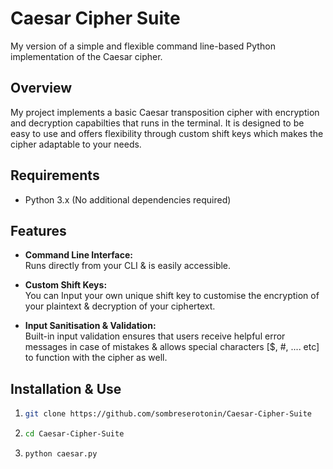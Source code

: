 # Caesar Cipher Suite

My version of a simple and flexible command line-based Python implementation of the Caesar cipher.

## Overview

My project implements a basic Caesar transposition cipher with encryption and decryption capabilties that runs in the terminal. 
It is designed to be easy to use and offers flexibility through custom shift keys which makes the cipher adaptable to your needs. 

## Requirements
- Python 3.x (No additional dependencies required)


## Features

- **Command Line Interface:**  
  Runs directly from your CLI & is easily accessible.

- **Custom Shift Keys:**  
  You can Input your own unique shift key to customise the encryption of your plaintext & decryption of your ciphertext.

- **Input Sanitisation & Validation:**  
  Built-in input validation ensures that users receive helpful error messages in case of mistakes & allows special characters [$, #, .... etc] to function with the cipher as well.

## Installation & Use

1. 
    ```bash
   git clone https://github.com/sombreserotonin/Caesar-Cipher-Suite
2.
    ```bash
    cd Caesar-Cipher-Suite

3.
    ```bash
    python caesar.py
  
